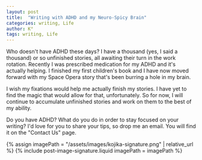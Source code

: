 ```yaml
---
layout: post
title:  "Writing with ADHD and my Neuro-Spicy Brain"
categories: writing, Life
author: K°
tags: writing, Life
---
```


Who doesn't have ADHD these days?
I have a thousand (yes, I said a thousand) or so unfinished stories, all awaiting their turn in the work rotation. Recently I was prescribed medication for my ADHD and it's actually helping. I finished my first children's book and I have now moved forward with my Space Opera story that's been burring a hole in my brain.

I wish my fixations would help me actually finish my stories. I have yet to find the magic that would allow for that, unfortunately. So for now, I will continue to accumulate unfinished stories and work on them to the best of my ability.

Do you have ADHD? What do you do in order to stay focused on your writing? I'd love for you to share your tips, so drop me an email. You will find it on the "Contact Us" page.

<!-- signature -->
{% assign imagePath = "/assets/images/kojika-signature.png" | relative_url %}
{% include post-image-signature.liquid imagePath = imagePath %}